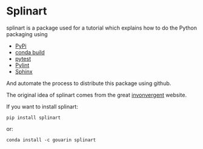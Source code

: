 # Splinart

splinart is a package used for a tutorial which explains how to do the Python packaging using

- [PyPi](https://pypi.python.org/pypi)
- [conda build](https://conda.io/docs/user-guide/tasks/build-packages/recipe.html)
- [pytest](https://docs.pytest.org/en/latest/)
- [Pylint](https://www.pylint.org/)
- [Sphinx](http://www.sphinx-doc.org/en/stable/)

And automate the process to distribute this package using github.

The original idea of splinart comes from the great [invonvergent](http://inconvergent.net/generative/sand-spline/) website.

If you want to install splinart:

```
pip install splinart
```

or:

```
conda install -c gouarin splinart
```